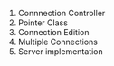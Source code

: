 1. Connnection Controller
2. Pointer Class
3. Connection Edition
4. Multiple Connections
5. Server implementation
